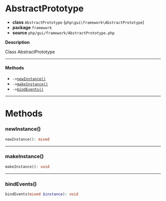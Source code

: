 # AbstractPrototype

- **class** `AbstractPrototype` (`php\gui\framework\AbstractPrototype`)
- **package** `framework`
- **source** `php/gui/framework/AbstractPrototype.php`

**Description**

Class AbstractPrototype

---

#### Methods

- `->`[`newInstance()`](#method-newinstance)
- `->`[`makeInstance()`](#method-makeinstance)
- `->`[`bindEvents()`](#method-bindevents)

---
# Methods

<a name="method-newinstance"></a>

### newInstance()
```php
newInstance(): mixed
```

---

<a name="method-makeinstance"></a>

### makeInstance()
```php
makeInstance(): void
```

---

<a name="method-bindevents"></a>

### bindEvents()
```php
bindEvents(mixed $instance): void
```